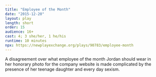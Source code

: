 ```yaml
---
title: "Employee of the Month"
date: "2015-12-20"
layout: play
length: short
order: 15
audience: 16+
cast: 4; 3 she/her, 1 he/his
runtime: 10 minutes
npx: https://newplayexchange.org/plays/90783/employee-month
---
```


A disagreement over what employee of the month Jordan should wear in her honorary photo for the company website is made complicated by the presence of her teenage daughter and every day sexism.
